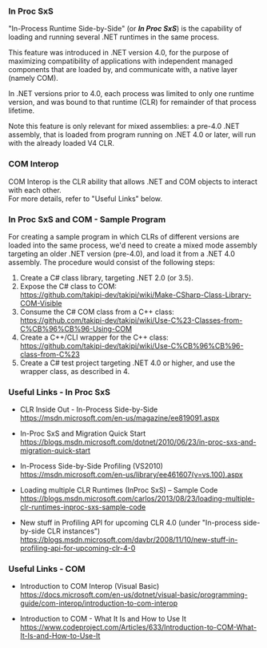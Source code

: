 ### In Proc SxS

"In-Process Runtime Side-by-Side" (or **_In Proc SxS_**) is the capability of loading
and running several .NET runtimes in the same process.

This feature was introduced in .NET version 4.0, for the purpose of maximizing compatibility of applications with independent managed components that are loaded by, and communicate with, a native layer (namely COM).

In .NET versions prior to 4.0, each process was limited to only one runtime version, and was bound to that 
runtime (CLR) for remainder of that process lifetime.

Note this feature is only relevant for mixed assemblies: a pre-4.0 .NET assembly, that is loaded from program running on .NET 4.0 or later, will run with the already loaded V4 CLR.

### COM Interop

COM Interop is the CLR ability that allows .NET and COM objects to interact with each other.  
For more details, refer to "Useful Links" below.

### In Proc SxS and COM - Sample Program

For creating a sample program in which CLRs of different versions are loaded into the same process, we'd need to create a mixed mode assembly targeting an older .NET version (pre-4.0), and load it from a .NET 4.0 assembly.
The procedure would consist of the following steps:
1) Create a C# class library, targeting .NET 2.0 (or 3.5).
2) Expose the C# class to COM:  
   https://github.com/takipi-dev/takipi/wiki/Make-CSharp-Class-Library-COM-Visible
3) Consume the C# COM class from a C++ class:  
   https://github.com/takipi-dev/takipi/wiki/Use-C%23-Classes-from-C%CB%96%CB%96-Using-COM
4) Create a C++/CLI wrapper for the C++ class:  
   https://github.com/takipi-dev/takipi/wiki/Use-C%CB%96%CB%96-class-from-C%23
5) Create a C# test project targeting .NET 4.0 or higher, and use the wrapper class, as described in 4.

### Useful Links - In Proc SxS

- CLR Inside Out - In-Process Side-by-Side  
  https://msdn.microsoft.com/en-us/magazine/ee819091.aspx

- In-Proc SxS and Migration Quick Start  
  https://blogs.msdn.microsoft.com/dotnet/2010/06/23/in-proc-sxs-and-migration-quick-start

- In-Process Side-by-Side Profiling (VS2010)  
  https://msdn.microsoft.com/en-us/library/ee461607(v=vs.100).aspx

- Loading multiple CLR Runtimes (InProc SxS) – Sample Code  
  https://blogs.msdn.microsoft.com/carlos/2013/08/23/loading-multiple-clr-runtimes-inproc-sxs-sample-code

- New stuff in Profiling API for upcoming CLR 4.0 (under "In-process side-by-side CLR instances")  
  https://blogs.msdn.microsoft.com/davbr/2008/11/10/new-stuff-in-profiling-api-for-upcoming-clr-4-0

### Useful Links - COM

- Introduction to COM Interop (Visual Basic)  
  https://docs.microsoft.com/en-us/dotnet/visual-basic/programming-guide/com-interop/introduction-to-com-interop

- Introduction to COM - What It Is and How to Use It  
  https://www.codeproject.com/Articles/633/Introduction-to-COM-What-It-Is-and-How-to-Use-It
